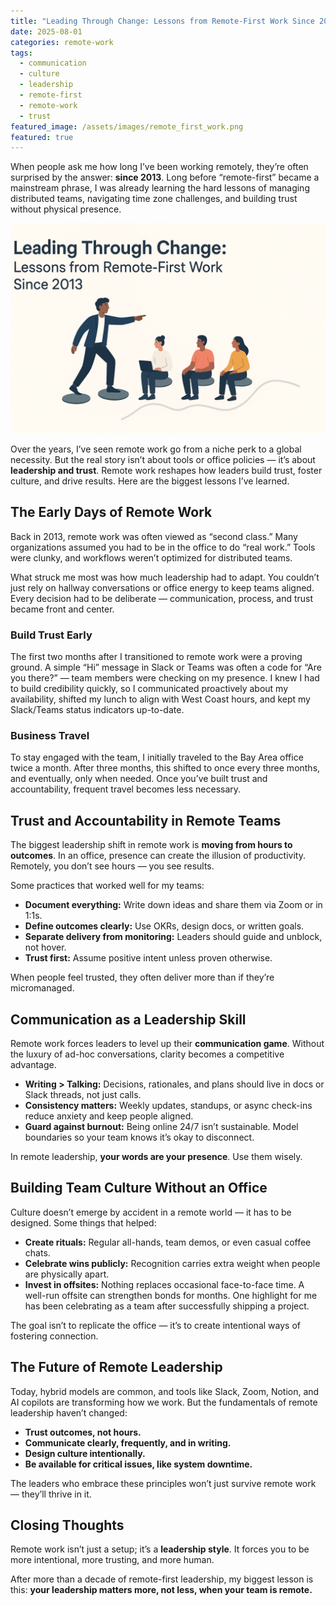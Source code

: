 ```yaml
---
title: "Leading Through Change: Lessons from Remote-First Work Since 2013"
date: 2025-08-01
categories: remote-work
tags:
  - communication
  - culture
  - leadership
  - remote-first
  - remote-work
  - trust
featured_image: /assets/images/remote_first_work.png
featured: true
---
```


When people ask me how long I’ve been working remotely, they’re often surprised by the answer: **since 2013**. Long before “remote-first” became a mainstream phrase, I was already learning the hard lessons of managing distributed teams, navigating time zone challenges, and building trust without physical presence.

![Leading through change](/assets/images/remote_first_work.png "Lessons from Remote First Work")

Over the years, I’ve seen remote work go from a niche perk to a global necessity. But the real story isn’t about tools or office policies — it’s about **leadership and trust**. Remote work reshapes how leaders build trust, foster culture, and drive results. Here are the biggest lessons I’ve learned.

## The Early Days of Remote Work

Back in 2013, remote work was often viewed as “second class.” Many organizations assumed you had to be in the office to do “real work.” Tools were clunky, and workflows weren’t optimized for distributed teams.

What struck me most was how much leadership had to adapt. You couldn’t just rely on hallway conversations or office energy to keep teams aligned. Every decision had to be deliberate — communication, process, and trust became front and center.

### Build Trust Early

The first two months after I transitioned to remote work were a proving ground. A simple “Hi” message in Slack or Teams was often a code for “Are you there?” — team members were checking on my presence. I knew I had to build credibility quickly, so I communicated proactively about my availability, shifted my lunch to align with West Coast hours, and kept my Slack/Teams status indicators up-to-date.

### Business Travel

To stay engaged with the team, I initially traveled to the Bay Area office twice a month. After three months, this shifted to once every three months, and eventually, only when needed. Once you’ve built trust and accountability, frequent travel becomes less necessary.

## Trust and Accountability in Remote Teams

The biggest leadership shift in remote work is **moving from hours to outcomes**. In an office, presence can create the illusion of productivity. Remotely, you don’t see hours — you see results.

Some practices that worked well for my teams:

- **Document everything:** Write down ideas and share them via Zoom or in 1:1s.
- **Define outcomes clearly:** Use OKRs, design docs, or written goals.
- **Separate delivery from monitoring:** Leaders should guide and unblock, not hover.
- **Trust first:** Assume positive intent unless proven otherwise.

When people feel trusted, they often deliver more than if they’re micromanaged.

## Communication as a Leadership Skill

Remote work forces leaders to level up their **communication game**. Without the luxury of ad-hoc conversations, clarity becomes a competitive advantage.

- **Writing > Talking:** Decisions, rationales, and plans should live in docs or Slack threads, not just calls.
- **Consistency matters:** Weekly updates, standups, or async check-ins reduce anxiety and keep people aligned.
- **Guard against burnout:** Being online 24/7 isn’t sustainable. Model boundaries so your team knows it’s okay to disconnect.

In remote leadership, **your words are your presence**. Use them wisely.

## Building Team Culture Without an Office

Culture doesn’t emerge by accident in a remote world — it has to be designed. Some things that helped:

- **Create rituals:** Regular all-hands, team demos, or even casual coffee chats.
- **Celebrate wins publicly:** Recognition carries extra weight when people are physically apart.
- **Invest in offsites:** Nothing replaces occasional face-to-face time. A well-run offsite can strengthen bonds for months. One highlight for me has been celebrating as a team after successfully shipping a project.

The goal isn’t to replicate the office — it’s to create intentional ways of fostering connection.

## The Future of Remote Leadership

Today, hybrid models are common, and tools like Slack, Zoom, Notion, and AI copilots are transforming how we work. But the fundamentals of remote leadership haven’t changed:

- **Trust outcomes, not hours.**
- **Communicate clearly, frequently, and in writing.**
- **Design culture intentionally.**
- **Be available for critical issues, like system downtime.**

The leaders who embrace these principles won’t just survive remote work — they’ll thrive in it.

## Closing Thoughts

Remote work isn’t just a setup; it’s a **leadership style**. It forces you to be more intentional, more trusting, and more human.

After more than a decade of remote-first leadership, my biggest lesson is this: **your leadership matters more, not less, when your team is remote.**
